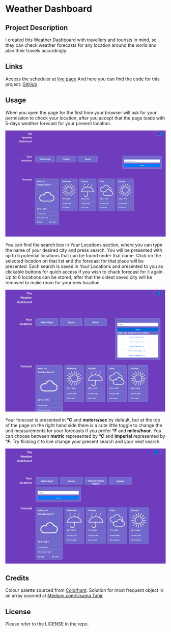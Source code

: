 # Weather Dashboard

## Project Description

I created this Weather Dashboard with travellers and tourists in mind, so they can check weather forecasts for any location around the world and plan their travels accordingly.

## Links

Access the scheduler at [live page](https://voi-jankowski.github.io/weather-dashboard/) And here you can find the code for this project: [GitHub](https://github.com/voi-jankowski/weather-dashboard)

## Usage

When you open the page for the first time your browser will ask for your permission to check your location, after you accept that the page loads with 5-days weather forecast for your present location.

![Opening of the page.](./assets/images/dashboard-1.png)

You can find the search box in Your Locations section, where you can type the name of your desired city and press search. You will be presented with up to 5 potential locations that can be found under that name. Click on the selected location on that list and the forecast for that place will be presented. Each search is saved in Your Locations and presented to you as clickable buttons for quich access if you wish to chack forecast for it again. Up to 6 locations can be stored, after that the oldest saved city will be removed to make room for your new location.

![Quiz in the game mode.](./assets/images/dashboard-2.png)

Your forecast is presented in **°C** and **meters/sec** by default, but at the top of the page on the right hand side there is a cute little toggle to change the unit measurements for your forecasts if you prefer **°F** and **miles/hour**. You can choose between **metric** represented by **_°C_** and **imperial** represented by **_°F_**. Try flicking it to live change your present search and your next search.

![Page with the quiz finished.](./assets/images/dashboard-3.png)

## Credits

Colour palette sourced from [Colorhunt](https://colorhunt.co/palette/6e3cbc7267cb98bae7b8e4f0).
Solution for most frequent object in an array sourced at [Medium.com/Usama Tahir](https://amjustsam.medium.com/how-to-find-most-frequent-item-of-an-array-12015df68c65)

## License

Please refer to the LICENSE in the repo.
